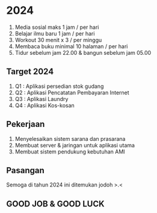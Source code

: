 # 2024

1. Media sosial maks 1 jam / per hari
2. Belajar ilmu baru 1 jam / per hari
3. Workout 30 menit x 3 / per minggu
4. Membaca buku minimal 10 halaman / per hari
5. Tidur sebelum jam 22.00 & bangun sebelum jam 05.00

## Target 2024
1. Q1 : Aplikasi persedian stok gudang
2. Q2 : Aplikasi Pencatatan Pembayaran Internet
3. Q3 : Aplikasi Laundry
4. Q4 : Aplikasi Kos-kosan

## Pekerjaan 
1. Menyelesaikan sistem sarana dan prasarana
2. Membuat server & jaringan untuk aplikasi utama
3. Membuat sistem pendukung kebutuhan AMI

## Pasangan
Semoga di tahun 2024 ini ditemukan jodoh >.<

## GOOD JOB & GOOD LUCK
